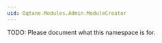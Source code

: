 ```yaml
---
uid: Oqtane.Modules.Admin.ModuleCreator
---
```


TODO: Please document what this namespace is for. 
